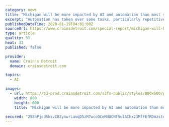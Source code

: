 ```yaml
---
category: news
title: "Michigan will be more impacted by AI and automation than most states. Are we ready?"
excerpt: "Automation has taken over some tasks, particularly repetitive ones, but it hasn't exactly reduced the number of employees businesses need. In many different industries and job functions, automation and AI are making work easier and more efficient — in some cases driving growth that's spurring companies to hire more people. But are metro ..."
publishedDateTime: 2020-01-19T04:01:00Z
sourceUrl: https://www.crainsdetroit.com/special-report/michigan-will-be-more-impacted-ai-and-automation-most-states-are-we-ready
type: article
quality: 31
heat: 31
published: false

provider:
  name: Crain's Detroit
  domain: crainsdetroit.com

topics:
  - AI

images:
  - url: https://s3-prod.crainsdetroit.com/s3fs-public/styles/800x600/public/ai%20workforce-main_i.jpg
    width: 800
    height: 600
    title: "Michigan will be more impacted by AI and automation than most states. Are we ready?"

secured: "2S8hPjcd5ksvC8ZynwrLavqD5zM7wcoOCeMdUCNf5ulAIhx23MfFEfRDmzstdk7pcWnPETmtXcZvnIjqyAVrgJdNIrcWNsbEAGzubfxQ/pojWRgKOT7tSs38G+yOvr5pUtCv/501KvRKMGG7uAHws6tvF+bNF+4+eGb1OjsVica+vgsqTeaulIadMkKOYkULnK5C2OEb/QfbicHbEzeNOsYOCszme8B+A7A8db9NIxK7eziV5MjaTwPVuo6ET1bi51ANBDGqd/nT4tv55Owqr6rsSoqa9mwbO/u9D+zowDhGHweosusyDQLOK2pB0G8wjfe4rzX+cuhhyEkItyF20HF0P4OWzckRG/bJzRSFqdYWQtsTpCuQMu6xKhfYvb7kS5aH3Ou+/gLFexOfVD95nkcUsyZs9juDjvPdaMVaUhFI1iTmt8ZArv2zouBFQ4f/S2BT/H4y+otzBRvsq0MSRA==;HDP8EmHHzrKPWDXldLcOhQ=="
---
```


